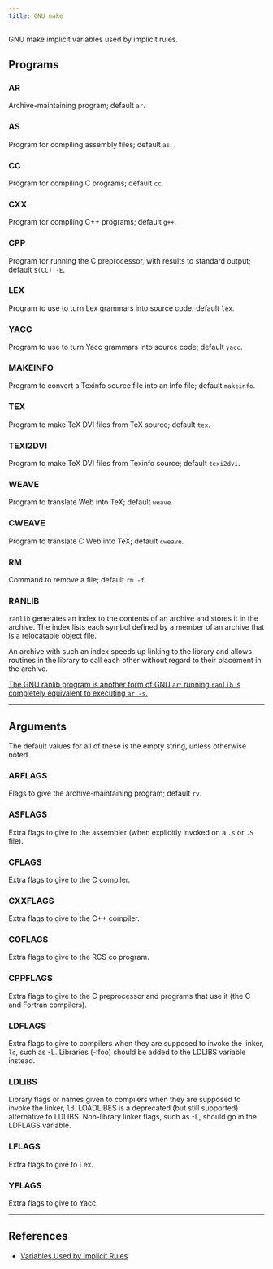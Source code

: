 ```yaml
---
title: GNU make
---
```


GNU make implicit variables used by implicit rules.

<!--more-->

## Programs

### AR

Archive-maintaining program; default `ar`.

### AS

Program for compiling assembly files; default `as`.

### CC

Program for compiling C programs; default `cc`.

### CXX

Program for compiling C++ programs; default `g++`.

### CPP

Program for running the C preprocessor, with results to standard output; default `$(CC) -E`.

### LEX

Program to use to turn Lex grammars into source code; default `lex`.

### YACC

Program to use to turn Yacc grammars into source code; default `yacc`.

### MAKEINFO

Program to convert a Texinfo source file into an Info file; default `makeinfo`.

### TEX

Program to make TeX DVI files from TeX source; default `tex`.

### TEXI2DVI

Program to make TeX DVI files from Texinfo source; default `texi2dvi`.

### WEAVE

Program to translate Web into TeX; default `weave`.

### CWEAVE

Program to translate C Web into TeX; default `cweave`.

### RM

Command to remove a file; default `rm -f`.

### RANLIB

`ranlib` generates an index to the contents of an archive and stores it in the archive. The index lists each symbol defined by a member of an archive that is a relocatable object file.

An archive with such an index speeds up linking to the library and allows routines in the library to call each other without regard to their placement in the archive.

[The GNU ranlib program is another form of GNU `ar`; running `ranlib` is completely equivalent to executing `ar -s`.](https://sourceware.org/binutils/docs/binutils/ranlib.html)

---

## Arguments

The default values for all of these is the empty string, unless otherwise noted.

### ARFLAGS

Flags to give the archive-maintaining program; default `rv`.

### ASFLAGS

Extra flags to give to the assembler (when explicitly invoked on a `.s` or `.S` file).

### CFLAGS

Extra flags to give to the C compiler.

### CXXFLAGS

Extra flags to give to the C++ compiler.

### COFLAGS

Extra flags to give to the RCS co program.

### CPPFLAGS

Extra flags to give to the C preprocessor and programs that use it (the C and Fortran compilers).

### LDFLAGS

Extra flags to give to compilers when they are supposed to invoke the linker, `ld`, such as -L. Libraries (-lfoo) should be added to the LDLIBS variable instead.

### LDLIBS

Library flags or names given to compilers when they are supposed to invoke the linker, `ld`. LOADLIBES is a deprecated (but still supported) alternative to LDLIBS. Non-library linker flags, such as -L, should go in the LDFLAGS variable.

### LFLAGS

Extra flags to give to Lex.

### YFLAGS

Extra flags to give to Yacc.

---

## References

* [Variables Used by Implicit Rules](https://www.gnu.org/software/make/manual/html_node/Implicit-Variables.html)
